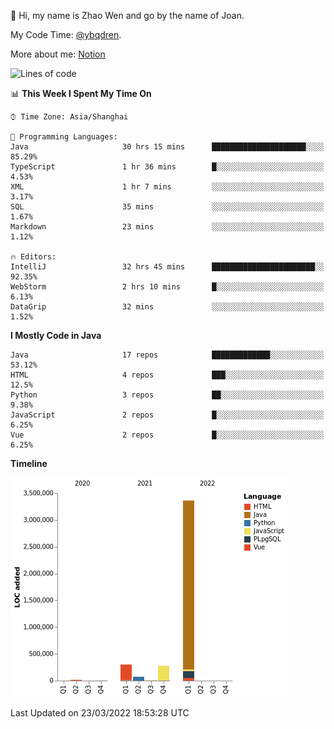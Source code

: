 :wave: Hi, my name is Zhao Wen and go by the name of Joan.

My Code Time: [@ybqdren](https://wakatime.com/@ybqdren).

More about me: [Notion](https://ybqdren.notion.site/ybqdren/Wen-Zhao-Java-03c1dd267cf5427c908cc5a01541717e)


<!--START_SECTION:waka-->
![Lines of code](https://img.shields.io/badge/From%20Hello%20World%20I%27ve%20Written-4%20Million%20lines%20of%20code-blue)

📊 **This Week I Spent My Time On** 

```text
⌚︎ Time Zone: Asia/Shanghai

💬 Programming Languages: 
Java                     30 hrs 15 mins      █████████████████████░░░░   85.29% 
TypeScript               1 hr 36 mins        █░░░░░░░░░░░░░░░░░░░░░░░░   4.53% 
XML                      1 hr 7 mins         ░░░░░░░░░░░░░░░░░░░░░░░░░   3.17% 
SQL                      35 mins             ░░░░░░░░░░░░░░░░░░░░░░░░░   1.67% 
Markdown                 23 mins             ░░░░░░░░░░░░░░░░░░░░░░░░░   1.12%

🔥 Editors: 
IntelliJ                 32 hrs 45 mins      ███████████████████████░░   92.35% 
WebStorm                 2 hrs 10 mins       █░░░░░░░░░░░░░░░░░░░░░░░░   6.13% 
DataGrip                 32 mins             ░░░░░░░░░░░░░░░░░░░░░░░░░   1.52%

```

**I Mostly Code in Java** 

```text
Java                     17 repos            █████████████░░░░░░░░░░░░   53.12% 
HTML                     4 repos             ███░░░░░░░░░░░░░░░░░░░░░░   12.5% 
Python                   3 repos             ██░░░░░░░░░░░░░░░░░░░░░░░   9.38% 
JavaScript               2 repos             █░░░░░░░░░░░░░░░░░░░░░░░░   6.25% 
Vue                      2 repos             █░░░░░░░░░░░░░░░░░░░░░░░░   6.25%

```


**Timeline**

![Chart not found](https://raw.githubusercontent.com/ybqdren/ybqdren/main/charts/bar_graph.png) 


 Last Updated on 23/03/2022 18:53:28 UTC
<!--END_SECTION:waka-->

